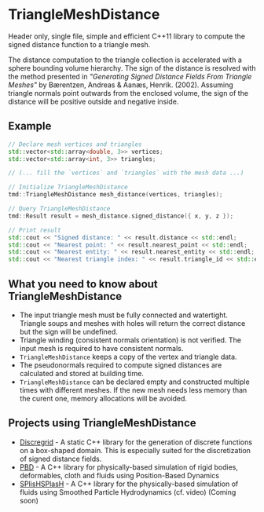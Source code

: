 # TriangleMeshDistance
Header only, single file, simple and efficient C++11 library to compute the signed distance function to a triangle mesh.

The distance computation to the triangle collection is accelerated with a sphere bounding volume hierarchy. The sign of the distance is resolved with the method presented in *"Generating Signed Distance Fields From Triangle Meshes"* by Bærentzen, Andreas & Aanæs, Henrik. (2002). Assuming triangle normals point outwards from the enclosed volume, the sign of the distance will be positive outside and negative inside.

## Example
```cpp
// Declare mesh vertices and triangles
std::vector<std::array<double, 3>> vertices;
std::vector<std::array<int, 3>> triangles;

// (... fill the `vertices` and `triangles` with the mesh data ...)

// Initialize TriangleMeshDistance
tmd::TriangleMeshDistance mesh_distance(vertices, triangles);

// Query TriangleMeshDistance
tmd::Result result = mesh_distance.signed_distance({ x, y, z });

// Print result
std::cout << "Signed distance: " << result.distance << std::endl;
std::cout << "Nearest point: " << result.nearest_point << std::endl;
std::cout << "Nearest entity: " << result.nearest_entity << std::endl;
std::cout << "Nearest triangle index: " << result.triangle_id << std::endl;
```

## What you need to know about TriangleMeshDistance
- The input triangle mesh must be fully connected and watertight. Triangle soups and meshes with holes will return the correct distance but the sign will be undefined.
- Triangle winding (consistent normals orientation) is not verified. The input mesh is required to have consistent normals.
- `TriangleMeshDistance` keeps a copy of the vertex and triangle data.
- The pseudonormals required to compute signed distances are calculated and stored at building time.
- `TriangleMeshDistance` can be declared empty and constructed multiple times with different meshes. If the new mesh needs less memory than the curent one, memory allocations will be avoided.

## Projects using TriangleMeshDistance

- [Discregrid](https://github.com/InteractiveComputerGraphics/Discregrid) - A static C++ library for the generation of discrete functions on a box-shaped domain. This is especially suited for the discretization of signed distance fields.
- [PBD](https://github.com/InteractiveComputerGraphics/PositionBasedDynamics) - A C++ library for physically-based simulation of rigid bodies, deformables, cloth and fluids using Position-Based Dynamics
- [SPlisHSPlasH](https://github.com/InteractiveComputerGraphics/SPlisHSPlasH) - A C++ library for the physically-based simulation of fluids using Smoothed Particle Hydrodynamics (cf. video) (Coming soon)
